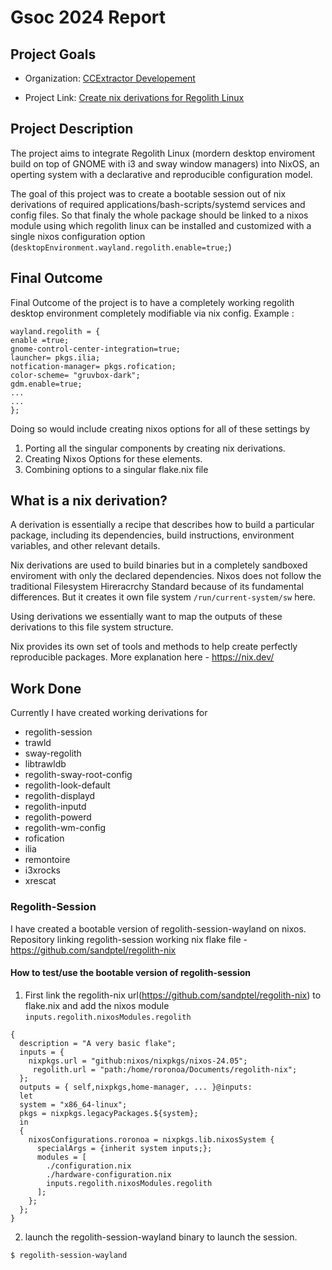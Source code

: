 # Gsoc 2024 Report
## Project Goals
- Organization: [CCExtractor Developement](https://summerofcode.withgoogle.com/programs/2024/organizations/ccextractor-development)

- Project Link: [Create nix derivations for Regolith Linux ](https://summerofcode.withgoogle.com/programs/2024/projects/kWEY5sJj)

## Project Description
The project aims to integrate Regolith Linux (mordern desktop enviroment build on top of GNOME with i3 and sway window managers) into NixOS, an operting system with a declarative and reproducible configuration model. 

The goal of this project was to create a bootable session out of nix derivations of required applications/bash-scripts/systemd services and config files. So that finaly the whole package should be linked to a nixos module using which regolith linux can be installed and customized with a single nixos configuration option (`desktopEnvironment.wayland.regolith.enable=true;`)

## Final Outcome
Final Outcome of the project is to have a completely working regolith desktop environment completely modifiable via nix config. Example :
```
wayland.regolith = {
enable =true;
gnome-control-center-integration=true;
launcher= pkgs.ilia;
notfication-manager= pkgs.rofication;
color-scheme= "gruvbox-dark";
gdm.enable=true;
...
...
};
```

Doing so would include creating nixos options for all of these settings by
1. Porting all the singular components by creating nix derivations.
2. Creating Nixos Options for these elements.
3. Combining options to a singular flake.nix file

## What is a nix derivation?
A derivation is essentially a recipe that describes how to build a particular package, including its dependencies, build instructions, environment variables, and other relevant details.

Nix derivations are used to build binaries but in a completely sandboxed enviroment with only the declared dependencies. Nixos does not follow the traditional Filesystem Hireracrchy Standard because of its fundamental differences. But it creates it own file system `/run/current-system/sw` here. 

Using derivations we essentially want to map the outputs of these derivations to this file system structure. 

Nix provides its own set of tools and methods to help create perfectly reproducible packages. More explanation here - https://nix.dev/

## Work Done
Currently I have created working derivations for 
- regolith-session
- trawld
- sway-regolith
- libtrawldb
- regolith-sway-root-config
- regolith-look-default
- regolith-displayd
- regolith-inputd
- regolith-powerd
- regolith-wm-config
- rofication
- ilia
- remontoire
- i3xrocks
- xrescat
 
### Regolith-Session
I have created a bootable version of regolith-session-wayland on nixos.
Repository linking regolith-session working nix flake file - https://github.com/sandptel/regolith-nix

#### How to test/use the bootable version of regolith-session
1. First link the regolith-nix url(https://github.com/sandptel/regolith-nix) to flake.nix and add the nixos module `inputs.regolith.nixosModules.regolith`
```
{
  description = "A very basic flake";
  inputs = {
    nixpkgs.url = "github:nixos/nixpkgs/nixos-24.05";
     regolith.url = "path:/home/roronoa/Documents/regolith-nix";   
  };
  outputs = { self,nixpkgs,home-manager, ... }@inputs: 
  let 
  system = "x86_64-linux";
  pkgs = nixpkgs.legacyPackages.${system};
  in
  {
    nixosConfigurations.roronoa = nixpkgs.lib.nixosSystem {
      specialArgs = {inherit system inputs;};
      modules = [
        ./configuration.nix
        ./hardware-configuration.nix
        inputs.regolith.nixosModules.regolith
      ];
    };
  };
}
```

2. launch the regolith-session-wayland binary to launch the session.
```
$ regolith-session-wayland
```


